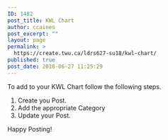 ```yaml
---
ID: 1482
post_title: KWL Chart
author: ccaines
post_excerpt: ""
layout: page
permalink: >
  https://create.twu.ca/ldrs627-su18/kwl-chart/
published: true
post_date: 2018-06-27 11:25:29
---
```

To add to your KWL Chart follow the following steps.

<ol>
    <li>Create you Post.</li>
    <li>Add the appropriate Category</li>
    <li>Update your Post.</li>
</ol>

Happy Posting!